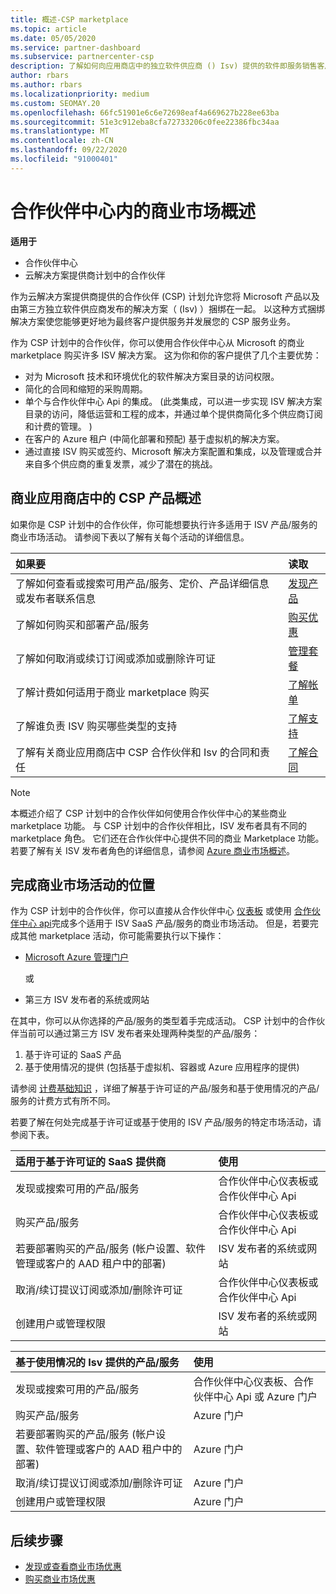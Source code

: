 ```yaml
---
title: 概述-CSP marketplace
ms.topic: article
ms.date: 05/05/2020
ms.service: partner-dashboard
ms.subservice: partnercenter-csp
description: 了解如何向应用商店中的独立软件供应商 () Isv) 提供的软件即服务销售客户订阅 (SaaS 优惠。
author: rbars
ms.author: rbars
ms.localizationpriority: medium
ms.custom: SEOMAY.20
ms.openlocfilehash: 66fc51901e6c6e72698eaf4a669627b228ee63ba
ms.sourcegitcommit: 51e3c912eba8cfa72733206c0fee22386fbc34aa
ms.translationtype: MT
ms.contentlocale: zh-CN
ms.lasthandoff: 09/22/2020
ms.locfileid: "91000401"
---
```

# <a name="overview-of-the-commercial-marketplace-in-partner-center"></a>合作伙伴中心内的商业市场概述

**适用于**

- 合作伙伴中心
- 云解决方案提供商计划中的合作伙伴

作为云解决方案提供商提供的合作伙伴 (CSP) 计划允许您将 Microsoft 产品以及由第三方独立软件供应商发布的解决方案（ (Isv) ）捆绑在一起。 以这种方式捆绑解决方案使您能够更好地为最终客户提供服务并发展您的 CSP 服务业务。

作为 CSP 计划中的合作伙伴，你可以使用合作伙伴中心从 Microsoft 的商业 marketplace 购买许多 ISV 解决方案。 这为你和你的客户提供了几个主要优势：

- 对为 Microsoft 技术和环境优化的软件解决方案目录的访问权限。
- 简化的合同和缩短的采购周期。
- 单个与合作伙伴中心 Api 的集成。  (此类集成，可以进一步实现 ISV 解决方案目录的访问，降低运营和工程的成本，并通过单个提供商简化多个供应商订阅和计费的管理。 ) 
- 在客户的 Azure 租户 (中简化部署和预配) 基于虚拟机的解决方案。
- 通过直接 ISV 购买或签约、Microsoft 解决方案配置和集成，以及管理或合并来自多个供应商的重复发票，减少了潜在的挑战。

## <a name="overview-of-csp-offers-in-the-commercial-marketplace"></a>商业应用商店中的 CSP 产品概述

如果你是 CSP 计划中的合作伙伴，你可能想要执行许多适用于 ISV 产品/服务的商业市场活动。 请参阅下表以了解有关每个活动的详细信息。

|**如果要**  |**读取**   |
|:------------------------------------|:------------------|
|了解如何查看或搜索可用产品/服务、定价、产品详细信息或发布者联系信息 | [发现产品](csp-commercial-marketplace-discover.md) | 
|了解如何购买和部署产品/服务   | [购买优惠](csp-commercial-marketplace-purchase.md)   | 
|了解如何取消或续订订阅或添加或删除许可证  | [管理套餐](csp-commercial-marketplace-manage.md) |
|了解计费如何适用于商业 marketplace 购买 | [了解帐单](csp-commercial-marketplace-billing.md) |
|了解谁负责 ISV 购买哪些类型的支持 | [了解支持](csp-commercial-marketplace-support.md) |
|了解有关商业应用商店中 CSP 合作伙伴和 Isv 的合同和责任 | [了解合同](csp-commercial-marketplace-contracting.md) |

> [!NOTE]
> 本概述介绍了 CSP 计划中的合作伙伴如何使用合作伙伴中心的某些商业 marketplace 功能。 与 CSP 计划中的合作伙伴相比，ISV 发布者具有不同的 marketplace 角色。 它们还在合作伙伴中心提供不同的商业 Marketplace 功能。 若要了解有关 ISV 发布者角色的详细信息，请参阅 [Azure 商业市场概述](/azure/marketplace/partner-center-portal/commercial-marketplace-overview)。

## <a name="where-to-complete-commercial-marketplace-activities"></a>完成商业市场活动的位置

作为 CSP 计划中的合作伙伴，你可以直接从合作伙伴中心 [仪表板](https://partner.microsoft.com/dashboard) 或使用 [合作伙伴中心 api](/partner-center/develop/)完成多个适用于 ISV SaaS 产品/服务的商业市场活动。 但是，若要完成其他 marketplace 活动，你可能需要执行以下操作：

- [Microsoft Azure 管理门户](https://portal.azure.com/)

    或

- 第三方 ISV 发布者的系统或网站

在其中，你可以从你选择的产品/服务的类型着手完成活动。 CSP 计划中的合作伙伴当前可以通过第三方 ISV 发布者来处理两种类型的产品/服务：

1. 基于许可证的 SaaS 产品  
2. 基于使用情况的提供 (包括基于虚拟机、容器或 Azure 应用程序的提供) 

请参阅 [计费基础知识](billing-basics.md) ，详细了解基于许可证的产品/服务和基于使用情况的产品/服务的计费方式有所不同。  

若要了解在何处完成基于许可证或基于使用的 ISV 产品/服务的特定市场活动，请参阅下表。

|**适用于基于许可证的 SaaS 提供商**  |**使用**  |
|:------------------------------------|:------------------|
|发现或搜索可用的产品/服务  | 合作伙伴中心仪表板或合作伙伴中心 Api  |
|购买产品/服务  | 合作伙伴中心仪表板或合作伙伴中心 Api  |
|若要部署购买的产品/服务 (帐户设置、软件管理或客户的 AAD 租户中的部署)   | ISV 发布者的系统或网站  |
|取消/续订提议订阅或添加/删除许可证 | 合作伙伴中心仪表板或合作伙伴中心 Api  |
|创建用户或管理权限  | ISV 发布者的系统或网站  |

|**基于使用情况的 Isv 提供的产品/服务**  |**使用**  |
|:------------------------------------|:------------------|
|发现或搜索可用的产品/服务  | 合作伙伴中心仪表板、合作伙伴中心 Api 或 Azure 门户  |
|购买产品/服务  | Azure 门户  |
|若要部署购买的产品/服务 (帐户设置、软件管理或客户的 AAD 租户中的部署)   | Azure 门户  |
|取消/续订提议订阅或添加/删除许可证 | Azure 门户  |
|创建用户或管理权限  | Azure 门户  |

## <a name="next-steps"></a>后续步骤

- [发现或查看商业市场优惠](csp-commercial-marketplace-discover.md)
- [购买商业市场优惠](csp-commercial-marketplace-purchase.md)